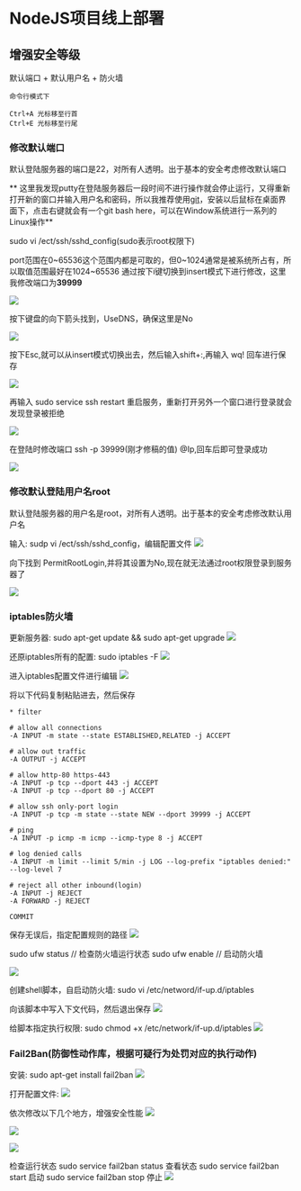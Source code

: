 # NodeJS项目线上部署

## 增强安全等级
默认端口 + 默认用户名 + 防火墙

```
命令行模式下

Ctrl+A 光标移至行首
Ctrl+E 光标移至行尾

```

### 修改默认端口

默认登陆服务器的端口是22，对所有人透明。出于基本的安全考虑修改默认端口

**
这里我发现putty在登陆服务器后一段时间不进行操作就会停止运行，又得重新打开新的窗口并输入用户名和密码，所以我推荐使用[git](https://git-scm.com/)，安装以后鼠标在桌面界面下，点击右键就会有一个git bash here，可以在Window系统进行一系列的Linux操作**

sudo vi /ect/ssh/sshd_config(sudo表示root权限下)

port范围在0~65536这个范围内都是可取的，但0~1024通常是被系统所占有，所以取值范围最好在1024~65536
通过按下i键切换到insert模式下进行修改，这里我修改端口为**39999**

![](/aliyunnodejs/imgs/服务器安全等级1.png)

按下键盘的向下箭头找到，UseDNS，确保这里是No

![](/aliyunnodejs/imgs/服务器安全等级2.png)

按下Esc,就可以从insert模式切换出去，然后输入shift+:,再输入 wq! 回车进行保存

![](/aliyunnodejs/imgs/服务器安全等级3.png)

再输入 sudo service ssh restart 重启服务，重新打开另外一个窗口进行登录就会发现登录被拒绝

![](/aliyunnodejs/imgs/服务器安全等级4.png)

在登陆时修改端口 ssh -p 39999(刚才修稿的值) <username>@Ip,回车后即可登录成功

![](/aliyunnodejs/imgs/服务器安全等级5.png)

 
### 修改默认登陆用户名root

默认登陆服务器的用户名是root，对所有人透明。出于基本的安全考虑修改默认用户名

输入: sudp vi /ect/ssh/sshd_config，编辑配置文件
![](/aliyunnodejs/imgs/服务器安全等级6.jpg)

向下找到 PermitRootLogin,并将其设置为No,现在就无法通过root权限登录到服务器了

![](/aliyunnodejs/imgs/服务器安全等级7.jpg)

### iptables防火墙

更新服务器: sudo apt-get update && sudo apt-get upgrade
![](/aliyunnodejs/imgs/服务器安全等级8.jpg)

还原iptables所有的配置: sudo iptables -F
![](/aliyunnodejs/imgs/服务器安全等级9.jpg)

进入iptables配置文件进行编辑
![](/aliyunnodejs/imgs/服务器安全等级10.jpg)

将以下代码复制粘贴进去，然后保存
```
* filter

# allow all connections
-A INPUT -m state --state ESTABLISHED,RELATED -j ACCEPT

# allow out traffic
-A OUTPUT -j ACCEPT

# allow http-80 https-443
-A INPUT -p tcp --dport 443 -j ACCEPT 
-A INPUT -p tcp --dport 80 -j ACCEPT   

# allow ssh only-port login
-A INPUT -p tcp -m state --state NEW --dport 39999 -j ACCEPT

# ping
-A INPUT -p icmp -m icmp --icmp-type 8 -j ACCEPT 

# log denied calls
-A INPUT -m limit --limit 5/min -j LOG --log-prefix "iptables denied:" --log-level 7

# reject all other inbound(login)
-A INPUT -j REJECT
-A FORWARD -j REJECT

COMMIT

```

保存无误后，指定配置规则的路径
![](/aliyunnodejs/imgs/服务器安全等级11.jpg)

sudo ufw status // 检查防火墙运行状态
sudo ufw enable // 启动防火墙

![](/aliyunnodejs/imgs/服务器安全等级13.jpg)

创建shell脚本，自启动防火墙:
sudo vi /etc/netword/if-up.d/iptables

向该脚本中写入下文代码，然后退出保存
![](/aliyunnodejs/imgs/服务器安全等级14.jpg)

给脚本指定执行权限:
sudo chmod +x /etc/network/if-up.d/iptables
![](/aliyunnodejs/imgs/服务器安全等级15.jpg)


### Fail2Ban(防御性动作库，根据可疑行为处罚对应的执行动作)
安装:
sudo apt-get install fail2ban
![](/aliyunnodejs/imgs/服务器安全等级16.jpg)

打开配置文件:
![](/aliyunnodejs/imgs/服务器安全等级17.jpg)

依次修改以下几个地方，增强安全性能
![](/aliyunnodejs/imgs/服务器安全等级18.jpg)

![](/aliyunnodejs/imgs/服务器安全等级19.jpg)

![](/aliyunnodejs/imgs/服务器安全等级20.jpg)

检查运行状态
sudo service fail2ban status 查看状态
sudo service fail2ban start  启动
sudo service fail2ban stop   停止
![](/aliyunnodejs/imgs/服务器安全等级21.jpg)




